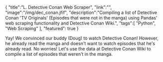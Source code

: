 {
    "title":"L. Detective Conan Web Scraper",
    "link":"",
    "image":"/img/dec_conan.jfif",
    "description":"Compiling a list of Detective Conan 'TV Originals' (Episodes that were not in the manga) using Pandas' web scraping functionality and Detective Conan Wiki.",
    "tags":[
          "Python",
          "Web Scraping"
        ],
    "featured": true
}


Yay! We convinced our buddy (Doug) to watch Detective Conan!
However, he already read the manga and doesn't want to watch episodes that he's already read.
No worries! Let's use the data at Detective Conan Wiki to compile a list of episodes that weren't in the manga.
